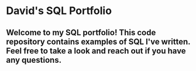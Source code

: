 # David's SQL Portfolio

## Welcome to my SQL portfolio! This code repository contains examples of SQL I've written. Feel free to take a look and reach out if you have any questions.
